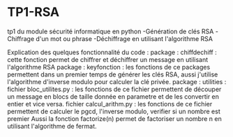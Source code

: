 # TP1-RSA
tp1 du module sécurité informatique en python
 -Génération de clés RSA
 -Chiffrage d'un mot ou phrase
 -Déchiffrage en utilisant l'algorithme RSA

Explication des quelques fonctionnalité du code : 
package : chiffdechiff : 
    cette fonction permet de chiffrer et déchiffrer un message en utilisant l'algorithme RSA
package : keyfonction : 
      les fonctions de ce packages permettent dans un premier temps de générer les clés RSA,
      aussi j'utilise l'algorithme d'inverse modulo pour calculer la clé privée.
package : utilities : 
    fichier bloc_utilites.py : 
        les fonctions de ce fichier permettent de découper un message en blocs de taille donnée en parametre
        et de les convertir en entier et vice versa.
    fichier calcul_arithm.py : 
        les fonctions de ce fichier permettent de calculer le pgcd, l'inverse modulo, verifier si un nombre est premier
        Aussi la fonction factorize(n) permet de factoriser un nombre n en utilisant l'algorithme de fermat.